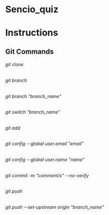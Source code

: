 # Sencio_quiz
# Instructions

## Git Commands

###### git clone
###### git branch
###### git branch "branch_name"
###### git switch "branch_name"
###### git add
###### git config --global user.email "email"
###### git config --global user.name "name"
###### git commit -m "comment/s" --no-verify
###### git push
###### git push --set-upstream origin "branch_name"

